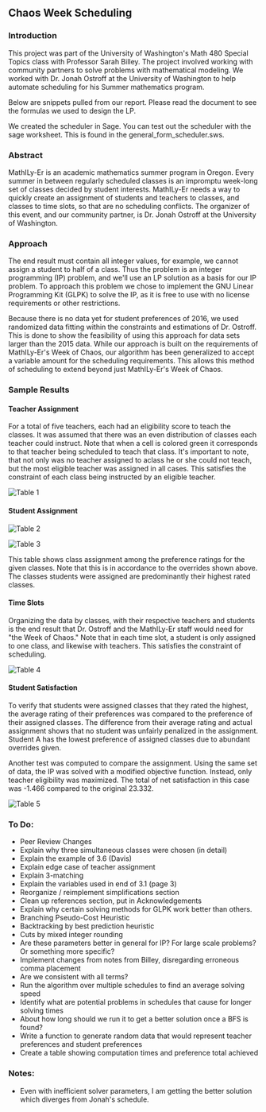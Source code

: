 ## Chaos Week Scheduling

### Introduction

This project was part of the University of Washington's Math 480 Special Topics class with Professor Sarah Billey. The project involved working with community partners to solve problems with mathematical modeling. We worked with Dr. Jonah Ostroff at the University of Washington to help automate scheduling for his Summer mathematics program.

Below are snippets pulled from our report. Please read the document to see the formulas we used to design the LP.

We created the scheduler in Sage. You can test out the scheduler with the sage worksheet. This is found in the general_form_scheduler.sws.


### Abstract
MathILy-Er is an academic mathematics summer program in Oregon. Every summer in between regularly scheduled classes is an impromptu week-long set of classes decided by student interests. MathILy-Er needs a way to quickly create an assignment of students and teachers to classes, and classes to time slots, so that are no scheduling conflicts. The organizer of this event, and our community partner, is Dr. Jonah Ostroff at the University of Washington.

### Approach
The end result must contain all integer values, for example, we cannot assign a student to half of a class. Thus the problem is an integer programming (IP) problem, and we'll use an LP solution as a basis for our IP problem. To approach this problem we chose to implement the GNU Linear Programming Kit (GLPK) to solve the IP, as it is free to use with no license requirements or other restrictions.

Because there is no data yet for student preferences of 2016, we used randomized data fitting within the constraints and estimations of Dr. Ostroff. This is done to show the feasibility of using this approach for data sets larger than the 2015 data. While our approach is built on the requirements of MathILy-Er's Week of Chaos, our algorithm has been generalized to accept a variable amount for the scheduling requirements. This allows this method of scheduling to extend beyond just MathILy-Er's Week of Chaos.

### Sample Results

#### Teacher Assignment
For a total of five teachers, each had an eligibility score to teach the classes. It was assumed that there was an even distribution of classes each teacher could instruct. Note that when a cell is colored green it corresponds to that teacher being scheduled to teach that class. It's important to note, that not only was no teacher assigned to aclass he or she could not teach, but the most eligible teacher was assigned in all cases. This satisfies the constraint of each class being instructed by an eligible teacher.

![Table 1](/images/table1.png)


#### Student Assignment

![Table 2](/images/table2.png)

![Table 3](/images/table3.png)

This table shows class assignment among the preference ratings for the given classes. Note that this is in accordance to the overrides shown above. The classes students were assigned are predominantly their highest rated classes.


#### Time Slots
Organizing the data by classes, with their respective teachers and students is the end result that Dr. Ostroff and the MathILy-Er staff would need for "the Week of Chaos." Note that in each time slot, a student is only assigned to one class, and likewise with teachers. This satisfies the constraint of scheduling.

![Table 4](/images/table4.png)

#### Student Satisfaction

To verify that students were assigned classes that they rated the highest, the average rating of their preferences was compared to the preference of their assigned classes. The difference from their average rating and actual assignment shows that no student was unfairly penalized in the assignment. Student A has the lowest preference of assigned classes due to abundant overrides given.

Another test was computed to compare the assignment. Using the same set of data, the IP was solved with a modified objective function. Instead, only teacher eligibility was maximized. The total of net satisfaction in this case was -1.466 compared to the original 23.332.

![Table 5](/images/table5.png)


### To Do:

* Peer Review Changes
 * Explain why three simultaneous classes were chosen (in detail)
 * Explain the example of 3.6 (Davis)
 * Explain edge case of teacher assignment
 * Explain 3-matching
 * Explain the variables used in end of 3.1 (page 3)
 * Reorganize / reimplement simplifications section
 * Clean up references section, put in Acknowledgements
* Explain why certain solving methods for GLPK work better than others.
 * Branching Pseudo-Cost Heuristic
 * Backtracking by best prediction heuristic
 * Cuts by mixed integer rounding
 * Are these parameters better in general for IP? For large scale problems? Or something more specific?
* Implement changes from notes from Billey, disregarding erroneous comma placement
* Are we consistent with all terms?
 * Run the algorithm over multiple schedules to find an average solving speed
 * Identify what are potential problems in schedules that cause for longer solving times
 * About how long should we run it to get a better solution once a BFS is found?
 * Write a function to generate random data that would represent teacher preferences and student preferences
 * Create a table showing computation times and preference total achieved

### Notes:
 * Even with inefficient solver parameters, I am getting the better solution which diverges from Jonah's schedule.

